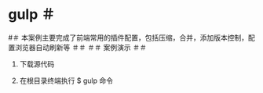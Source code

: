 # gulp ＃
#＃ 本案例主要完成了前端常用的插件配置，包括压缩，合并，添加版本控制，配置浏览器自动刷新等 ＃＃
＃＃ 案例演示 ＃＃
1. 下载源代码

1. 在根目录终端执行 $ gulp 命令
